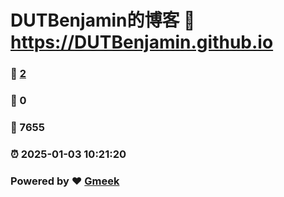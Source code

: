 # DUTBenjamin的博客 :link: https://DUTBenjamin.github.io 
### :page_facing_up: [2](https://DUTBenjamin.github.io/tag.html) 
### :speech_balloon: 0 
### :hibiscus: 7655 
### :alarm_clock: 2025-01-03 10:21:20 
### Powered by :heart: [Gmeek](https://github.com/Meekdai/Gmeek)
